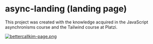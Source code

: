 # async-landing (landing page)

This project was created with the knowledge acquired in the JavaScript asynchronisms course and the Tailwind course at Platzi.

[![bettercallkim-page.png](https://i.postimg.cc/3xLbm7wN/bettercallkim-page.png)](https://postimg.cc/bZtTf7kf)
